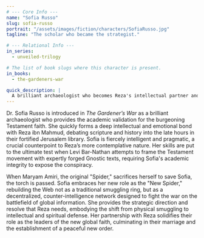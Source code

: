 ```yaml
---
# --- Core Info ---
name: "Sofia Russo"
slug: sofia-russo
portrait: "/assets/images/fiction/characters/SofiaRusso.jpg"
tagline: "The scholar who became the strategist."

# --- Relational Info ---
in_series:
  - unveiled-trilogy

# The list of book slugs where this character is present.
in_books:
  - the-gardeners-war

quick_description: |
  A brilliant archaeologist who becomes Reza's intellectual partner and, after Maryam's death, her chosen successor. A master strategist, she rebuilds the Web for a new era, shifting the fight from back alleys to the battleground of global information.
---
```

Dr. Sofia Russo is introduced in *The Gardener’s War* as a brilliant archaeologist who provides the academic validation for the burgeoning Testament faith. She quickly forms a deep intellectual and emotional bond with Reza ibn Mahmud, debating scripture and history into the late hours in their fortified Jerusalem library. Sofia is fiercely intelligent and pragmatic, a crucial counterpoint to Reza’s more contemplative nature. Her skills are put to the ultimate test when Levi Bar-Nathan attempts to frame the Testament movement with expertly forged Gnostic texts, requiring Sofia's academic integrity to expose the conspiracy.

When Maryam Amiri, the original "Spider," sacrifices herself to save Sofia, the torch is passed. Sofia embraces her new role as the "New Spider," rebuilding the Web not as a traditional smuggling ring, but as a decentralized, counter-intelligence network designed to fight the war on the battlefield of global information. She provides the strategic direction and resolve that Reza needs, embodying the shift from physical smuggling to intellectual and spiritual defense. Her partnership with Reza solidifies their role as the leaders of the new global faith, culminating in their marriage and the establishment of a peaceful new order.
